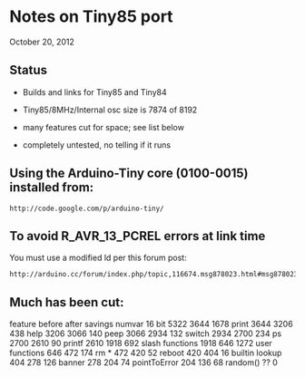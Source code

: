 # Notes on Tiny85 port
October 20, 2012

## Status

- Builds and links for Tiny85 and Tiny84

- Tiny85/8MHz/Internal osc size is 7874 of 8192

- many features cut for space; see list below

- completely untested, no telling if it runs


## Using the Arduino-Tiny core (0100-0015) installed from:

	http://code.google.com/p/arduino-tiny/

## To avoid R_AVR_13_PCREL errors at link time

You must use a modified ld per this forum post:

	http://arduino.cc/forum/index.php/topic,116674.msg878023.html#msg878023


## Much has been cut:

feature	before	after	savings
numvar 16 bit	5322	3644	1678
print	3644	3206	438
help	3206	3066	140
peep	3066	2934	132
switch	2934	2700	234
ps	2700	2610	90
printf	2610	1918	692
slash functions	1918	646	1272
user functions	646	472	174
rm *	472	420	52
reboot	420	404	16
builtin lookup	404	278	126
banner	278	204	74
pointToError	204	136	68
random()		??	0